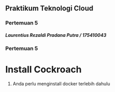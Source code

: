 ## Praktikum Teknologi Cloud

### Pertemuan 5

##### Laurentius Rezaldi Pradana Putra / 175410043 

### Pertemuan 5

# Install Cockroach
1. Anda perlu menginstall docker terlebih dahulu
 